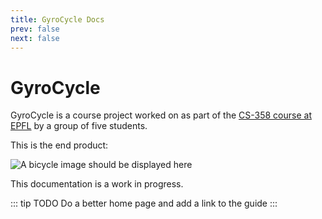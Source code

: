 ```yaml
---
title: GyroCycle Docs
prev: false
next: false
---
```


# GyroCycle

GyroCycle is a course project worked on as part of the [CS-358 course at EPFL](https://edu.epfl.ch/coursebook/en/making-intelligent-things-a-CS-358-A) by a group of five students.

This is the end product:

![`A bicycle image should be displayed here`](/images/bicycle.jpg)

This documentation is a work in progress.

::: tip TODO
Do a better home page and add a link to the guide
:::